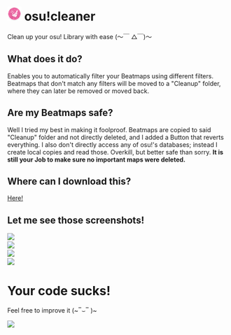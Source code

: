 # <img src="res/icon.png" width="32" height="32" /> osu!cleaner
 Clean up your osu! Library with ease (〜￣ △￣)〜

## What does it do?
Enables you to automatically filter your Beatmaps using different filters. Beatmaps that don't match any filters will be moved to a "Cleanup" folder, where they can later be removed or moved back.

## Are my Beatmaps safe?
Well I tried my best in making it foolproof. Beatmaps are copied to said "Cleanup" folder and not directly deleted, and I added a Button that reverts everything. I also don't directly access any of osu!'s databases; instead I create local copies and read those. Overkill, but better safe than sorry. **It is still your Job to make sure no important maps were deleted.**

## Where can I download this?
[Here!](https://github.com/InvisibleSymbol/osu-cleaner/releases/latest)

## Let me see those screenshots!
![](https://i.imgur.com/sxwfWM6.png) </br>
![](https://i.imgur.com/35Amtmi.png) </br>
![](https://i.imgur.com/MMcFeMU.png) </br>
![](https://i.imgur.com/Q1l8huK.png) </br>

# Your code sucks!
Feel free to improve it (\~‾⌣‾ )\~

![](https://img.shields.io/github/downloads/InvisibleSymbol/osu-cleaner/total?label=Downloads)
